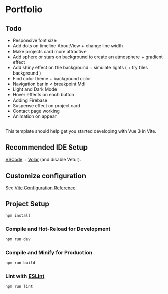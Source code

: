 # Portfolio

## Todo
- Responsive font size
- Add dots on timeline AboutView + change line width
- Make projects card more attractive
- Add sphere or stars on background to create an atmosphere + gradient effect
- Add shiny effect on the background + simulate lights ( + try tiles background )
- Find color theme + background color
- Navigation bar in < breakpoint Md
- Light and Dark Mode
- Hover effects on each button
- Adding Firebase
- Suspense effect on project card
- Contact page working
- Animation on appear

##
This template should help get you started developing with Vue 3 in Vite.

## Recommended IDE Setup

[VSCode](https://code.visualstudio.com/) + [Volar](https://marketplace.visualstudio.com/items?itemName=Vue.volar) (and disable Vetur).

## Customize configuration

See [Vite Configuration Reference](https://vitejs.dev/config/).

## Project Setup

```sh
npm install
```

### Compile and Hot-Reload for Development

```sh
npm run dev
```

### Compile and Minify for Production

```sh
npm run build
```

### Lint with [ESLint](https://eslint.org/)

```sh
npm run lint
```

